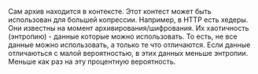 Сам архив находится в контексте. Этот контест может быть использован для большей копрессии.
Например, в HTTP есть хедеры. Они известны на момент архивирования/шифрования.
Их хаотичность (энтропию) - данные которые можно использовать.
То есть, не все данные можно использовать, а только те что отличаются.
Если данные отличаються с малой вероятностью, в этих данных меньше энтропии. Меньше как раз на эту процентную вероятность.
